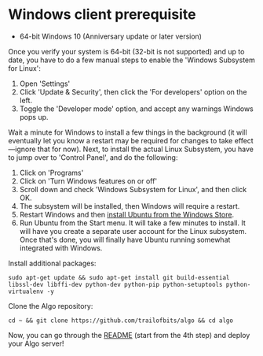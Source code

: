 # Windows client prerequisite

* 64-bit Windows 10 (Anniversary update or later version)

Once you verify your system is 64-bit (32-bit is not supported) and up to date, you have to do a few manual steps to enable the 'Windows Subsystem for Linux':

1. Open 'Settings'
2. Click 'Update & Security', then click the 'For developers' option on the left.
3. Toggle the 'Developer mode' option, and accept any warnings Windows pops up.

Wait a minute for Windows to install a few things in the background (it will eventually let you know a restart may be required for changes to take effect—ignore that for now). Next, to install the actual Linux Subsystem, you have to jump over to 'Control Panel', and do the following:

1. Click on 'Programs'
2. Click on 'Turn Windows features on or off'
3. Scroll down and check 'Windows Subsystem for Linux', and then click OK.
4. The subsystem will be installed, then Windows will require a restart.
5. Restart Windows and then [install Ubuntu from the Windows Store](https://www.microsoft.com/p/ubuntu/9nblggh4msv6).
6. Run Ubuntu from the Start menu. It will take a few minutes to install. It will have you create a separate user account for the Linux subsystem. Once that's done, you will finally have Ubuntu running somewhat integrated with Windows.


Install additional packages:

```shell
sudo apt-get update && sudo apt-get install git build-essential libssl-dev libffi-dev python-dev python-pip python-setuptools python-virtualenv -y
```

Clone the Algo repository:

```shell
cd ~ && git clone https://github.com/trailofbits/algo && cd algo
```

Now, you can go through the [README](https://github.com/trailofbits/algo#deploy-the-algo-server) (start from the 4th step) and deploy your Algo server!
